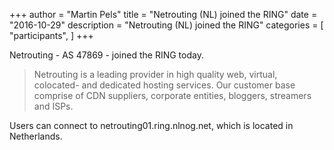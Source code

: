 +++
author = "Martin Pels"
title = "Netrouting (NL) joined the RING"
date = "2016-10-29"
description = "Netrouting (NL) joined the RING"
categories = [
    "participants",
]
+++

Netrouting - AS 47869 - joined the RING today.

> Netrouting is a leading provider in high quality web, virtual, colocated- and dedicated hosting services. Our customer base comprise of CDN suppliers, corporate entities, bloggers, streamers and ISPs.

Users can connect to netrouting01.ring.nlnog.net, which is located in Netherlands.


